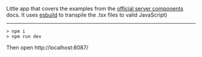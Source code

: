 Little app that covers the examples from the [official server components](https://react.dev/reference/rsc/server-components) docs. It uses [esbuild](https://esbuild.github.io/) to transpile the .tsx files to valid JavaScript)

---

```
> npm i
> npm run dev
```

Then open http://localhost:8087/